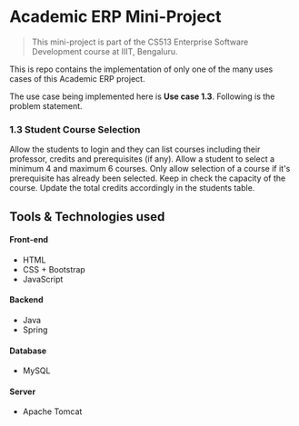 # Academic ERP Mini-Project

> This mini-project is part of the CS513 Enterprise Software Development course at IIIT, Bengaluru.

This is repo contains the implementation of only one of the many uses cases of this Academic ERP project.

The use case being implemented here is **Use case 1.3**. Following is the problem statement.

### 1.3 Student Course Selection

Allow the students to login and they can list courses including their professor, credits and prerequisites (if any). Allow a student to select a minimum 4 and maximum 6 courses. Only allow selection of a course if it's prerequisite has already been selected. Keep in check the capacity of the course. Update the total credits accordingly in the students table.

## Tools & Technologies used

#### Front-end

- HTML
- CSS + Bootstrap
- JavaScript

#### Backend

- Java
- Spring

#### Database

- MySQL

#### Server

- Apache Tomcat

